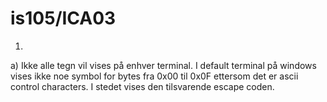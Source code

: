 # is105/ICA03

1. 
a) Ikke alle tegn vil vises på enhver terminal. I default terminal på windows vises ikke noe symbol for bytes fra 0x00 til 0x0F ettersom det er ascii control characters.
I stedet vises den tilsvarende escape coden.

